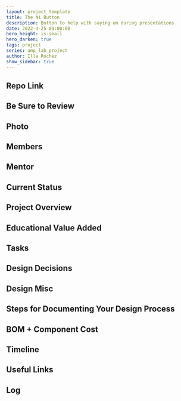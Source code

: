 ```yaml
---
layout: project_template
title: The Ni Button
description: Button to help with saying um during presentations
date: 2022-4-25 09:00:00
hero_height: is-small
hero_darken: true
tags: project
series: amp_lab_project
author: Illa Rochez
show_sidebar: true
---
```

## Repo Link

## Be Sure to Review

## Photo

## Members

## Mentor

## Current Status

## Project Overview

## Educational Value Added

## Tasks

## Design Decisions

## Design Misc

## Steps for Documenting Your Design Process

## BOM + Component Cost

## Timeline

## Useful Links

## Log


